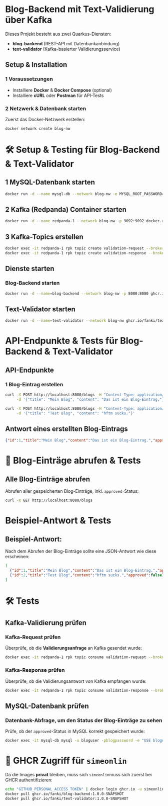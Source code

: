 # Blog-Backend mit Text-Validierung über Kafka

Dieses Projekt besteht aus zwei Quarkus-Diensten: 
- **blog-backend** (REST-API mit Datenbankanbindung)
- **text-validator** (Kafka-basierter Validierungsservice)

##  Setup & Installation

### **1️ Voraussetzungen**
- Installiere **Docker** & **Docker Compose** (optional)
- Installiere **cURL** oder **Postman** für API-Tests

### **2️ Netzwerk & Datenbank starten**
Zuerst das Docker-Netzwerk erstellen:

```sh
docker network create blog-nw
```

# 🛠 Setup & Testing für Blog-Backend & Text-Validator

## 1️ **MySQL-Datenbank starten**

```sh
docker run -d --name mysql-db --network blog-nw -e MYSQL_ROOT_PASSWORD=rootpassword -e MYSQL_DATABASE=blogdb -e MYSQL_USER=bloguser -e MYSQL_PASSWORD=blogpassword -p 3306:3306 mysql:latest
```

## 2 **Kafka (Redpanda) Container starten**

```sh
docker run -d --name redpanda-1 --network blog-nw -p 9092:9092 docker.redpanda.com/redpandadata/redpanda:v23.3.5 start --advertise-kafka-addr redpanda-1:9092
```

## 3 **Kafka-Topics erstellen**

```sh
docker exec -it redpanda-1 rpk topic create validation-request --brokers=localhost:9092
docker exec -it redpanda-1 rpk topic create validation-response --brokers=localhost:9092
```

##  **Dienste starten**
### **Blog-Backend starten**

```sh
docker run -d --name=blog-backend --network blog-nw -p 8080:8080 ghcr.io/fanki/blog-backend:1.0.0-SNAPSHOT
```

##  **Text-Validator starten**

```sh
docker run -d --name=text-validator --network blog-nw ghcr.io/fanki/text-validator:1.0.0-SNAPSHOT
```

#  API-Endpunkte & Tests für Blog-Backend & Text-Validator

##  **API-Endpunkte**
### **1 Blog-Eintrag erstellen**

```sh
curl -X POST http://localhost:8080/blogs -H "Content-Type: application/json" \
     -d '{"title": "Mein Blog", "content": "Das ist ein Blog-Eintrag."}'

curl -X POST http://localhost:8080/blogs -H "Content-Type: application/json" \
     -d '{"title": "Test Blog", "content": "hftm sucks."}'
```

##  **Antwort eines erstellten Blog-Eintrags**

```json
{"id":1,"title":"Mein Blog","content":"Das ist ein Blog-Eintrag.","approved":false}
```

# 📄 Blog-Einträge abrufen & Tests

## **Alle Blog-Einträge abrufen**
Abrufen aller gespeicherten Blog-Einträge, inkl. `approved`-Status:

```sh
curl -X GET http://localhost:8080/blogs
```

#  Beispiel-Antwort & Tests

## **Beispiel-Antwort:**
Nach dem Abrufen der Blog-Einträge sollte eine JSON-Antwort wie diese erscheinen:

```json
[
  {"id":1,"title":"Mein Blog","content":"Das ist ein Blog-Eintrag.","approved":true},
  {"id":2,"title":"Test Blog","content":"hftm sucks.","approved":false}
]
```

# 🛠 **Tests**

## **Kafka-Validierung prüfen**
### **Kafka-Request prüfen**  
Überprüfe, ob die **Validierungsanfrage** an Kafka gesendet wurde:

```sh
docker exec -it redpanda-1 rpk topic consume validation-request --brokers=localhost:9092
```

### **Kafka-Response prüfen**
Überprüfe, ob die Validierungsantwort von Kafka empfangen wurde:

```sh
docker exec -it redpanda-1 rpk topic consume validation-response --brokers=localhost:9092
```

## **MySQL-Datenbank prüfen**
### **Datenbank-Abfrage, um den Status der Blog-Einträge zu sehen**  
Prüfe, ob der `approved`-Status in MySQL korrekt gespeichert wurde:

```sh
docker exec -it mysql-db mysql -u bloguser -pblogpassword -e "USE blogdb; SELECT * FROM BlogEntry;"
```

# 🔐 **GHCR Zugriff für `simeonlin`**
Da die Images **privat** bleiben, muss sich `simeonlin`muss sich zuerst bei GHCR authentifizieren:

```sh
echo "GITHUB_PERSONAL_ACCESS_TOKEN" | docker login ghcr.io -u simeonlin --password-stdin
docker pull ghcr.io/fanki/blog-backend:1.0.0-SNAPSHOT
docker pull ghcr.io/fanki/text-validator:1.0.0-SNAPSHOT
```

